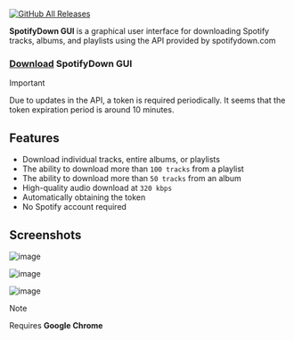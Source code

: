 [![GitHub All Releases](https://img.shields.io/github/downloads/afkarxyz/SpotifyDown-GUI/total?style=for-the-badge)](https://github.com/afkarxyz/SpotifyDown-GUI/releases)

**SpotifyDown GUI** is a graphical user interface for downloading Spotify tracks, albums, and playlists using the API provided by spotifydown.com

### [Download](https://github.com/afkarxyz/SpotifyDown-GUI/releases/download/v1.7/SpotifyDown.exe) SpotifyDown GUI

> [!IMPORTANT]  
> Due to updates in the API, a token is required periodically. It seems that the token expiration period is around 10 minutes.

## Features

- Download individual tracks, entire albums, or playlists
- The ability to download more than `100 tracks` from a playlist  
- The ability to download more than `50 tracks` from an album
- High-quality audio download at `320 kbps`
- Automatically obtaining the token
- No Spotify account required
  
## Screenshots

![image](https://github.com/user-attachments/assets/985fa3ca-16e1-4ea6-8453-858754e07f94)

![image](https://github.com/user-attachments/assets/975a096d-3c0c-438b-8465-76269f8547db)

![image](https://github.com/user-attachments/assets/35a150ad-5e07-4085-aafc-6ce67a784305)

> [!NOTE]
> Requires **Google Chrome**
